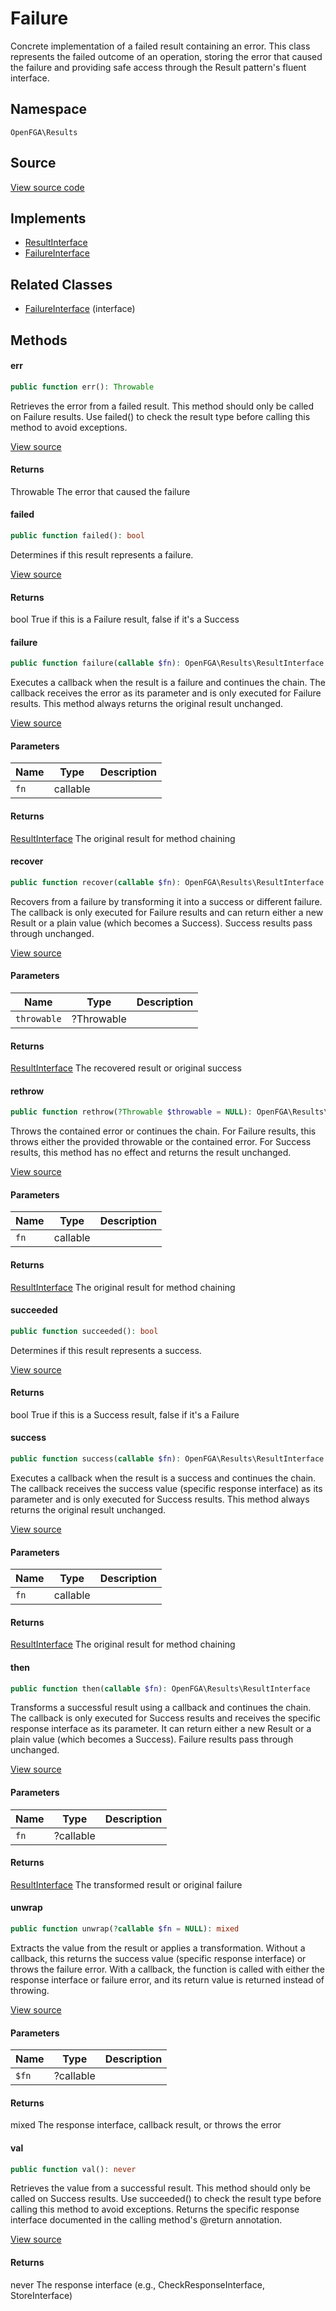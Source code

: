 # Failure

Concrete implementation of a failed result containing an error. This class represents the failed outcome of an operation, storing the error that caused the failure and providing safe access through the Result pattern&#039;s fluent interface.

## Namespace
`OpenFGA\Results`

## Source
[View source code](https://github.com/evansims/openfga-php/blob/main/src/Results/Failure.php)

## Implements
* [ResultInterface](ResultInterface.md)
* [FailureInterface](FailureInterface.md)

## Related Classes
* [FailureInterface](Results/FailureInterface.md) (interface)



## Methods

                                                                                                                                    
#### err


```php
public function err(): Throwable
```

Retrieves the error from a failed result. This method should only be called on Failure results. Use failed() to check the result type before calling this method to avoid exceptions.

[View source](https://github.com/evansims/openfga-php/blob/main/src/Results/Failure.php#L37)


#### Returns
Throwable
 The error that caused the failure

#### failed


```php
public function failed(): bool
```

Determines if this result represents a failure.

[View source](https://github.com/evansims/openfga-php/blob/main/src/Results/Failure.php#L46)


#### Returns
bool
 True if this is a Failure result, false if it&#039;s a Success

#### failure


```php
public function failure(callable $fn): OpenFGA\Results\ResultInterface
```

Executes a callback when the result is a failure and continues the chain. The callback receives the error as its parameter and is only executed for Failure results. This method always returns the original result unchanged.

[View source](https://github.com/evansims/openfga-php/blob/main/src/Results/Failure.php#L55)

#### Parameters
| Name | Type | Description |
|------|------|-------------|
| `fn` | callable |  |

#### Returns
[ResultInterface](ResultInterface.md)
 The original result for method chaining

#### recover


```php
public function recover(callable $fn): OpenFGA\Results\ResultInterface
```

Recovers from a failure by transforming it into a success or different failure. The callback is only executed for Failure results and can return either a new Result or a plain value (which becomes a Success). Success results pass through unchanged.

[View source](https://github.com/evansims/openfga-php/blob/main/src/Results/Failure.php#L68)

#### Parameters
| Name | Type | Description |
|------|------|-------------|
| `throwable` | ?Throwable |  |

#### Returns
[ResultInterface](ResultInterface.md)
 The recovered result or original success

#### rethrow


```php
public function rethrow(?Throwable $throwable = NULL): OpenFGA\Results\ResultInterface
```

Throws the contained error or continues the chain. For Failure results, this throws either the provided throwable or the contained error. For Success results, this method has no effect and returns the result unchanged.

[View source](https://github.com/evansims/openfga-php/blob/main/src/Results/Failure.php#L84)

#### Parameters
| Name | Type | Description |
|------|------|-------------|
| `fn` | callable |  |

#### Returns
[ResultInterface](ResultInterface.md)
 The original result for method chaining

#### succeeded


```php
public function succeeded(): bool
```

Determines if this result represents a success.

[View source](https://github.com/evansims/openfga-php/blob/main/src/Results/Failure.php#L93)


#### Returns
bool
 True if this is a Success result, false if it&#039;s a Failure

#### success


```php
public function success(callable $fn): OpenFGA\Results\ResultInterface
```

Executes a callback when the result is a success and continues the chain. The callback receives the success value (specific response interface) as its parameter and is only executed for Success results. This method always returns the original result unchanged.

[View source](https://github.com/evansims/openfga-php/blob/main/src/Results/Failure.php#L102)

#### Parameters
| Name | Type | Description |
|------|------|-------------|
| `fn` | callable |  |

#### Returns
[ResultInterface](ResultInterface.md)
 The original result for method chaining

#### then


```php
public function then(callable $fn): OpenFGA\Results\ResultInterface
```

Transforms a successful result using a callback and continues the chain. The callback is only executed for Success results and receives the specific response interface as its parameter. It can return either a new Result or a plain value (which becomes a Success). Failure results pass through unchanged.

[View source](https://github.com/evansims/openfga-php/blob/main/src/Results/Failure.php#L111)

#### Parameters
| Name | Type | Description |
|------|------|-------------|
| `fn` | ?callable |  |

#### Returns
[ResultInterface](ResultInterface.md)
 The transformed result or original failure

#### unwrap


```php
public function unwrap(?callable $fn = NULL): mixed
```

Extracts the value from the result or applies a transformation. Without a callback, this returns the success value (specific response interface) or throws the failure error. With a callback, the function is called with either the response interface or failure error, and its return value is returned instead of throwing.

[View source](https://github.com/evansims/openfga-php/blob/main/src/Results/Result.php#L22)

#### Parameters
| Name | Type | Description |
|------|------|-------------|
| `$fn` | ?callable |  |

#### Returns
mixed
 The response interface, callback result, or throws the error

#### val


```php
public function val(): never
```

Retrieves the value from a successful result. This method should only be called on Success results. Use succeeded() to check the result type before calling this method to avoid exceptions. Returns the specific response interface documented in the calling method&#039;s @return annotation.

[View source](https://github.com/evansims/openfga-php/blob/main/src/Results/Failure.php#L124)


#### Returns
never
 The response interface (e.g., CheckResponseInterface, StoreInterface)

